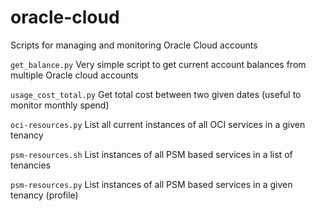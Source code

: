# oracle-cloud
Scripts for managing and monitoring Oracle Cloud accounts

`get_balance.py` Very simple script to get current account balances from multiple Oracle cloud accounts

`usage_cost_total.py` Get total cost between two given dates (useful to monitor monthly spend)

`oci-resources.py` List all current instances of all OCI services in a given tenancy

`psm-resources.sh` List instances of all PSM based services in a list of tenancies

`psm-resources.py` List instances of all PSM based services in a given tenancy (profile)
